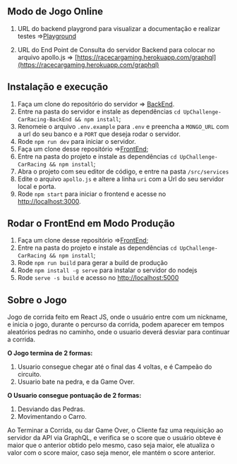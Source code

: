 ## Modo de Jogo Online

1. URL do backend playgrond para visualizar a documentação e realizar testes =>[Playground](https://racecargaming.herokuapp.com/playground) 

2. URL do End Point de Consulta do servidor Backend para colocar no arquivo apollo.js => [https://racecargaming.herokuapp.com/graphql](https://racecargaming.herokuapp.com/graphql)


## Instalação e execução

1. Faça um clone do repositório do servidor => [BackEnd](https://github.com/mayconline/UpChallenge-CarRacing-BackEnd).
2. Entre na pasta do servidor e instale as dependências `cd UpChallenge-CarRacing-BackEnd && npm install`; 
3. Renomeie o arquivo `.env.example` para `.env` e preencha a `MONGO_URL` com a url do seu banco e a `PORT` que deseja rodar o servidor.
4. Rode `npm run dev` para iniciar o servidor.
5. Faça um clone desse repositório =>[FrontEnd](https://github.com/mayconline/UpChallenge-CarRacing);
6. Entre na pasta do projeto e instale as dependências `cd UpChallenge-CarRacing && npm install`;
7. Abra o projeto com seu editor de código, e entre na pasta `/src/services` 
8. Edite o arquivo `apollo.js` e altere a linha `uri` com a Url do seu servidor local e porta.
9. Rode `npm start` para iniciar o frontend e acesse no [http://localhost:3000](http://localhost:3000).

## Rodar o FrontEnd em Modo Produção

1. Faça um clone desse repositório =>[FrontEnd](https://github.com/mayconline/UpChallenge-CarRacing);
2. Entre na pasta do projeto e instale as dependências `cd UpChallenge-CarRacing && npm install`;
3. Rode `npm run build` para gerar a build de produção
4. Rode `npm install -g serve` para instalar o servidor do nodejs
5. Rode `serve -s build` e acesso no [http://localhost:5000](http://localhost:5000)

## Sobre o Jogo

Jogo de corrida feito em React JS, onde o usuário entre com um nickname, e inicia o jogo,
durante o percurso da corrida, podem aparecer em tempos aleatórios pedras no caminho, onde
o usuario deverá desviar para continuar a corrida.<br />

**O Jogo termina de 2 formas:**<br />
1. Usuario consegue chegar até o final das 4 voltas, e é Campeão do circuito.
2. Usuario bate na pedra, e da Game Over.

**O Usuario consegue pontuação de 2 formas:**<br />
1. Desviando das Pedras.
2. Movimentando o Carro.

Ao Terminar a Corrida, ou dar Game Over, o Cliente faz uma requisição ao servidor da API via
GraphQL, e verifica se o score que o usuário obteve é maior que o anterior obtido pelo mesmo,
caso seja maior, ele atualiza o valor com o score maior, caso seja menor, ele mantém o score anterior.






